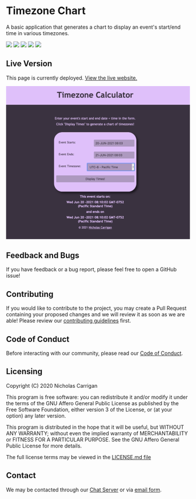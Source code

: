 # Timezone Chart

A basic application that generates a chart to display an event's start/end time in various timezones.

![](https://img.shields.io/codeclimate/maintainability/nhcarrigan/timezone-chart)
![](https://img.shields.io/codeclimate/issues/nhcarrigan/timezone-chart)
![](https://img.shields.io/codeclimate/tech-debt/nhcarrigan/timezone-chart)
![](https://img.shields.io/lgtm/alerts/github/nhcarrigan/timezone-chart)
![](https://img.shields.io/lgtm/grade/javascript/github/nhcarrigan/timezone-chart)

## Live Version

This page is currently deployed. [View the live website.](https://www.nhcarrigan.com/timezone-chart)

![A screenshot of the website, depicting a form with date-time inputs, a dropdown with timezone selection, and a submit button.](assets/sample.png)

## Feedback and Bugs

If you have feedback or a bug report, please feel free to open a GitHub issue!

## Contributing

If you would like to contribute to the project, you may create a Pull Request containing your proposed changes and we will review it as soon as we are able! Please review our [contributing guidelines](CONTRIBUTING.md) first.

## Code of Conduct

Before interacting with our community, please read our [Code of Conduct](CODE_OF_CONDUCT.md).

## Licensing

Copyright (C) 2020 Nicholas Carrigan

This program is free software: you can redistribute it and/or modify it under the terms of the GNU Affero General Public License as published by the Free Software Foundation, either version 3 of the License, or (at your option) any later version.

This program is distributed in the hope that it will be useful, but WITHOUT ANY WARRANTY; without even the implied warranty of MERCHANTABILITY or FITNESS FOR A PARTICULAR PURPOSE. See the GNU Affero General Public License for more details.

The full license terms may be viewed in the [LICENSE.md file](./LICENSE.md)

## Contact

We may be contacted through our [Chat Server](http://chat.nhcarrigan.com) or via [email form](https://contact.nhcarrigan.com).
